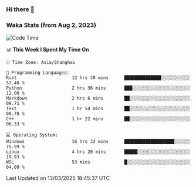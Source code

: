 ### Hi there 👋

### Waka Stats (from Aug 2, 2023)

<!--START_SECTION:waka-->
![Code Time](http://img.shields.io/badge/Code%20Time-702%20hrs%2056%20mins-blue)

📊 **This Week I Spent My Time On** 

```text
🕑︎ Time Zone: Asia/Shanghai

💬 Programming Languages: 
Rust                     12 hrs 30 mins      ██████████████░░░░░░░░░░░   57.48 % 
Python                   2 hrs 36 mins       ███░░░░░░░░░░░░░░░░░░░░░░   12.00 % 
Markdown                 2 hrs 6 mins        ██░░░░░░░░░░░░░░░░░░░░░░░   09.71 % 
Text                     1 hr 54 mins        ██░░░░░░░░░░░░░░░░░░░░░░░   08.78 % 
C++                      1 hr 22 mins        ██░░░░░░░░░░░░░░░░░░░░░░░   06.33 % 

💻 Operating System: 
Windows                  16 hrs 32 mins      ███████████████████░░░░░░   75.99 % 
Linux                    4 hrs 20 mins       █████░░░░░░░░░░░░░░░░░░░░   19.93 % 
WSL                      53 mins             █░░░░░░░░░░░░░░░░░░░░░░░░   04.09 % 
```


 Last Updated on 13/03/2025 18:45:37 UTC
<!--END_SECTION:waka-->
